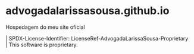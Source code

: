 # advogadalarissasousa.github.io  
Hospedagem do meu site oficial  

| SPDX-License-Identifier: LicenseRef-AdvogadaLarissaSousa-Proprietary  
| This software is proprietary.  